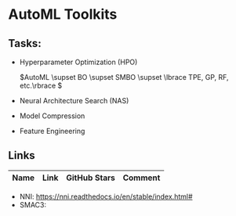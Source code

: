 # AutoML Toolkits


## Tasks:

- Hyperparameter Optimization (HPO)

  $AutoML \supset BO \supset SMBO \supset \lbrace TPE, GP, RF, etc.\rbrace $
 
- Neural Architecture Search (NAS)

- Model Compression

- Feature Engineering


## Links

Name | Link | GitHub Stars | Comment
---|:---:|:---:|:---:

- NNI: https://nni.readthedocs.io/en/stable/index.html#
- SMAC3: 


